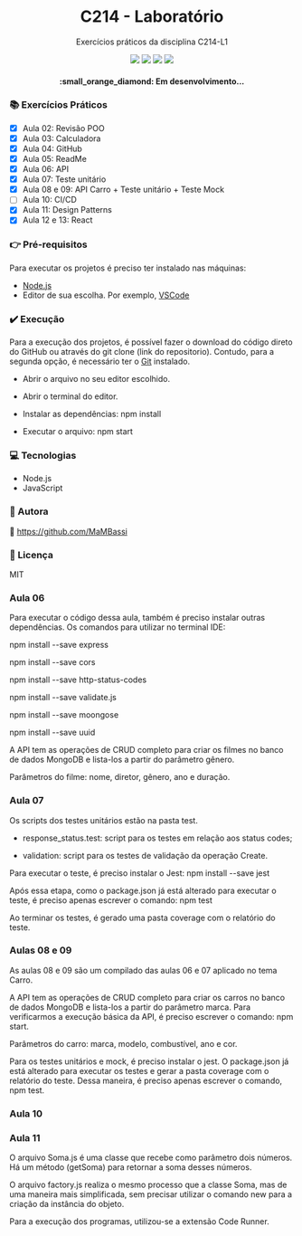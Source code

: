 <h1 align="center"> C214 - Laboratório </h1>
<p align="center"> Exercícios práticos da disciplina C214-L1</p>

<p align="center">
<img src="https://img.shields.io/static/v1?label=License&message=MIT&color=00bfff&style=plastic"/>

<img src="https://img.shields.io/static/v1?label=LP&message=JavaScript&color=daa520&style=plastic"/>

<img src="https://img.shields.io/static/v1?label=GD&message=NodeJS&color=9acd32&style=plastic"/>

<img src="https://img.shields.io/static/v1?label=IDE&message=vscode&color=5f9ea0&style=plastic"/>
</p>

<h4 align="center"> :small_orange_diamond: Em desenvolvimento... </h4>

### :books: Exercícios Práticos

- [x] Aula 02: Revisão POO
- [x] Aula 03: Calculadora
- [x] Aula 04: GitHub
- [x] Aula 05: ReadMe
- [x] Aula 06: API
- [x] Aula 07: Teste unitário
- [x] Aula 08 e 09: API Carro + Teste unitário + Teste Mock
- [ ] Aula 10: CI/CD
- [x] Aula 11: Design Patterns
- [x] Aula 12 e 13: React

### :point_right: Pré-requisitos

Para executar os projetos é preciso ter instalado nas máquinas:
- [Node.js](https://nodejs.org/en/download/)
- Editor de sua escolha. Por exemplo, [VSCode](https://code.visualstudio.com/download)

### :heavy_check_mark: Execução

Para a execução dos projetos, é possível fazer o download do código direto do GitHub ou através do git clone (link do repositorio). Contudo, para a segunda opção, é necessário ter o [Git](https://git-scm.com) instalado.

- Abrir o arquivo no seu editor escolhido.

- Abrir o terminal do editor.

- Instalar as dependências: npm install

- Executar o arquivo: npm start

### :computer: Tecnologias

- Node.js
- JavaScript

### :woman: Autora
:link: https://github.com/MaMBassi

### :small_blue_diamond: Licença
MIT

### Aula 06

Para executar o código dessa aula, também é preciso instalar outras dependências. Os comandos para utilizar no terminal IDE:

  npm install --save express
  
  npm install --save cors
  
  npm install --save http-status-codes
  
  npm install --save validate.js
  
  npm install --save moongose
  
  npm install --save uuid
  
A API tem as operações de CRUD completo para criar os filmes no banco de dados MongoDB e lista-los a partir do parâmetro gênero.

Parâmetros do filme: nome, diretor, gênero, ano e duração.

### Aula 07

Os scripts dos testes unitários estão na pasta test.

- response_status.test: script para os testes em relação aos status codes;

- validation: script para os testes de validação da operação Create.

Para executar o teste, é preciso instalar o Jest: npm install --save jest

Após essa etapa, como o package.json já está alterado para executar o teste, é preciso apenas escrever o comando: npm test

Ao terminar os testes, é gerado uma pasta coverage com o relatório do teste.

### Aulas 08 e 09

As aulas 08 e 09 são um compilado das aulas 06 e 07 aplicado no tema Carro.

A API tem as operações de CRUD completo para criar os carros no banco de dados MongoDB e lista-los a partir do parâmetro marca. Para verificarmos a execução básica da API, é preciso escrever o comando: npm start.

Parâmetros do carro: marca, modelo, combustível, ano e cor.

Para os testes unitários e mock, é preciso instalar o jest. O package.json já está alterado para executar os testes e gerar a pasta coverage com o relatório do teste. Dessa maneira, é preciso apenas escrever o comando, npm test.

### Aula 10

### Aula 11

O arquivo Soma.js é uma classe que recebe como parâmetro dois números. Há um método (getSoma) para retornar a soma desses números.

O arquivo factory.js realiza o mesmo processo que a classe Soma, mas de uma maneira mais simplificada, sem precisar utilizar o comando new para a criação da instância do objeto.

Para a execução dos programas, utilizou-se a extensão Code Runner.
